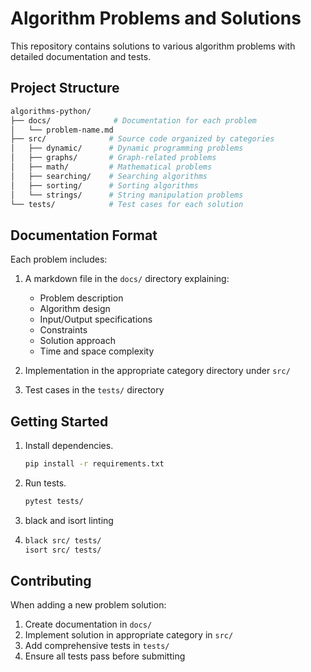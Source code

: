 # Algorithm Problems and Solutions

This repository contains solutions to various algorithm problems with detailed documentation and tests.

## Project Structure

``` bash
algorithms-python/
├── docs/              # Documentation for each problem
│   └── problem-name.md
├── src/              # Source code organized by categories
│   ├── dynamic/      # Dynamic programming problems
│   ├── graphs/       # Graph-related problems
│   ├── math/         # Mathematical problems
│   ├── searching/    # Searching algorithms
│   ├── sorting/      # Sorting algorithms
│   └── strings/      # String manipulation problems
└── tests/            # Test cases for each solution
```

## Documentation Format

Each problem includes:

1. A markdown file in the `docs/` directory explaining:
   - Problem description
   - Algorithm design
   - Input/Output specifications
   - Constraints
   - Solution approach
   - Time and space complexity

2. Implementation in the appropriate category directory under `src/`
3. Test cases in the `tests/` directory

## Getting Started

1. Install dependencies.

   ```bash
   pip install -r requirements.txt
   ```

2. Run tests.

   ```bash
   pytest tests/
   ```
   
3. black and isort linting
4. 
   ```bash
   black src/ tests/
   isort src/ tests/
   ```

## Contributing

When adding a new problem solution:

1. Create documentation in `docs/`
2. Implement solution in appropriate category in `src/`
3. Add comprehensive tests in `tests/`
4. Ensure all tests pass before submitting
